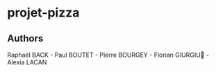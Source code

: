# projet-pizza

## Authors 

Raphaël BACK - Paul BOUTET - Pierre BOURGEY - Florian GIURGIU🤌 - Alexia LACAN

